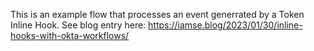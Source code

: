 
This is an example flow that processes an event generrated by a Token Inline Hook.
See blog entry here: https://iamse.blog/2023/01/30/inline-hooks-with-okta-workflows/
